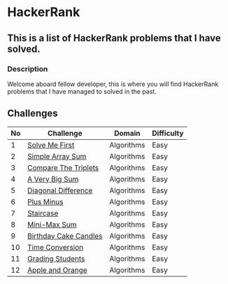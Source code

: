 # HackerRank

## This is a list of HackerRank problems that I have solved.

### Description

Welcome aboard fellow developer, this is where you will find HackerRank problems that I have managed to solved in the past.

## Challenges

| No  | Challenge                                                                      | Domain     | Difficulty |
| --- | ------------------------------------------------------------------------------ | ---------- | ---------- |
| 1   | [Solve Me First](problem_solving/algorithms/easy/solve_me_first)               | Algorithms | Easy       |
| 2   | [Simple Array Sum](problem_solving/algorithms/easy/simple_array_sum)           | Algorithms | Easy       |
| 3   | [Compare The Triplets](problem_solving/algorithms/easy/compare_the_triplets)   | Algorithms | Easy       |
| 4   | [A Very Big Sum](problem_solving/algorithms/easy/a_very_big_sum)               | Algorithms | Easy       |
| 5   | [Diagonal Difference](problem_solving/algorithms/easy/diagonal_difference)     | Algorithms | Easy       |
| 6   | [Plus Minus](problem_solving/algorithms/easy/plus_minus)                       | Algorithms | Easy       |
| 7   | [Staircase](problem_solving/algorithms/easy/staircase)                         | Algorithms | Easy       |
| 8   | [Mini-Max Sum](problem_solving/algorithms/easy/min_max_sum)                    | Algorithms | Easy       |
| 9   | [Birthday Cake Candles](problem_solving/algorithms/easy/birthday_cake_candles) | Algorithms | Easy       |
| 10  | [Time Conversion](problem_solving/algorithms/easy/time_conversion)             | Algorithms | Easy       |
| 11  | [Grading Students](problem_solving/algorithms/easy/grading_students)           | Algorithms | Easy       |
| 12  | [Apple and Orange](problem_solving/algorithms/easy/apple_and_orange)           | Algorithms | Easy       |
